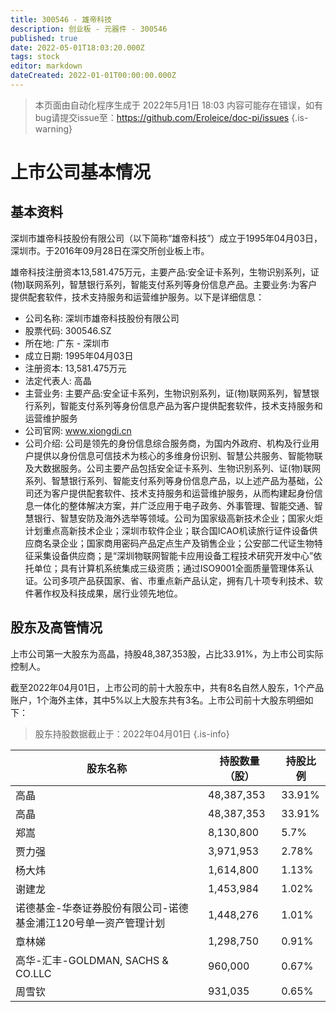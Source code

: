 ```yaml
---
title: 300546 - 雄帝科技
description: 创业板 - 元器件 - 300546
published: true
date: 2022-05-01T18:03:20.000Z
tags: stock
editor: markdown
dateCreated: 2022-01-01T00:00:00.000Z
---
```


> 本页面由自动化程序生成于 2022年5月1日 18:03
> 内容可能存在错误，如有bug请提交issue至：https://github.com/Eroleice/doc-pi/issues
{.is-warning}

# 上市公司基本情况

## 基本资料

深圳市雄帝科技股份有限公司（以下简称“雄帝科技”）成立于1995年04月03日，深圳市。于2016年09月28日在深交所创业板上市。

雄帝科技注册资本13,581.475万元，主要产品:安全证卡系列，生物识别系列，证(物)联网系列，智慧银行系列，智能支付系列等身份信息产品。主要业务:为客户提供配套软件，技术支持服务和运营维护服务。以下是详细信息：

- 公司名称: 深圳市雄帝科技股份有限公司
- 股票代码: 300546.SZ
- 所在地: 广东 - 深圳市
- 成立日期: 1995年04月03日
- 注册资本: 13,581.475万元
- 法定代表人: 高晶
- 主营业务: 主要产品:安全证卡系列，生物识别系列，证(物)联网系列，智慧银行系列，智能支付系列等身份信息产品为客户提供配套软件，技术支持服务和运营维护服务
- 公司官网: www.xiongdi.cn
- 公司介绍: 公司是领先的身份信息综合服务商，为国内外政府、机构及行业用户提供以身份信息可信技术为核心的多维身份识别、智慧公共服务、智能物联及大数据服务。公司主要产品包括安全证卡系列、生物识别系列、证(物)联网系列、智慧银行系列、智能支付系列等身份信息产品，以上述产品为基础，公司还为客户提供配套软件、技术支持服务和运营维护服务，从而构建起身份信息一体化的整体解决方案，并广泛应用于电子政务、外事管理、智能交通、智慧银行、智慧安防及海外选举等领域。公司为国家级高新技术企业；国家火炬计划重点高新技术企业；深圳市软件企业；联合国ICAO机读旅行证件设备供应商名录企业；国家商用密码产品定点生产及销售企业；公安部二代证生物特征采集设备供应商；是“深圳物联网智能卡应用设备工程技术研究开发中心”依托单位；具有计算机系统集成三级资质；通过ISO9001全面质量管理体系认证。公司多项产品获国家、省、市重点新产品认定，拥有几十项专利技术、软件著作权及科技成果，居行业领先地位。


## 股东及高管情况

上市公司第一大股东为高晶，持股48,387,353股，占比33.91%，为上市公司实际控制人。

截至2022年04月01日，上市公司的前十大股东中，共有8名自然人股东，1个产品账户，1个海外主体，其中5%以上大股东共有3名。上市公司前十大股东明细如下：

> 股东持股数据截止于：2022年04月01日
{.is-info}

| 股东名称 | 持股数量（股） | 持股比例 |
| --- | --- | --- |
| 高晶 | 48,387,353 | 33.91% |
| 高晶 | 48,387,353 | 33.91% |
| 郑嵩 | 8,130,800 | 5.7% |
| 贾力强 | 3,971,953 | 2.78% |
| 杨大炜 | 1,614,800 | 1.13% |
| 谢建龙 | 1,453,984 | 1.02% |
| 诺德基金-华泰证券股份有限公司-诺德基金浦江120号单一资产管理计划 | 1,448,276 | 1.01% |
| 章林娣 | 1,298,750 | 0.91% |
| 高华-汇丰-GOLDMAN, SACHS & CO.LLC | 960,000 | 0.67% |
| 周雪钦 | 931,035 | 0.65% |




